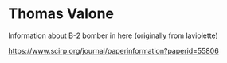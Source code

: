 # Thomas Valone

Information about B-2 bomber in here (originally from laviolette)

https://www.scirp.org/journal/paperinformation?paperid=55806